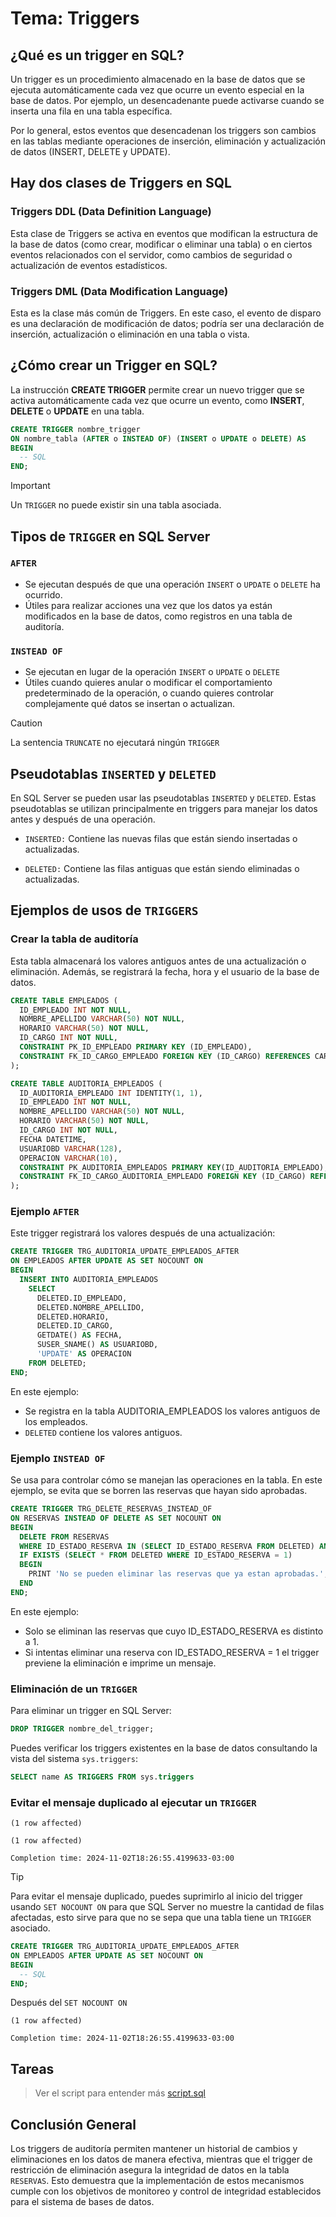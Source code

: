 # Tema: Triggers

## **¿Qué es un trigger en SQL?**

Un trigger es un procedimiento almacenado en la base de datos que se ejecuta automáticamente cada vez que ocurre un evento especial en la base de datos. Por ejemplo, un desencadenante puede activarse cuando se inserta una fila en una tabla específica.

Por lo general, estos eventos que desencadenan los triggers son cambios en las tablas mediante operaciones de inserción, eliminación y actualización de datos (INSERT, DELETE y UPDATE).

## **Hay dos clases de Triggers en SQL**

### **Triggers DDL (Data Definition Language)**

Esta clase de Triggers se activa en eventos que modifican la estructura de la base de datos (como crear, modificar o eliminar una tabla) o en ciertos eventos relacionados con el servidor, como cambios de seguridad o actualización de eventos estadísticos.

### **Triggers DML (Data Modification Language)**

Esta es la clase más común de Triggers. En este caso, el evento de disparo es una declaración de modificación de datos; podría ser una declaración de inserción, actualización o eliminación en una tabla o vista.

## **¿Cómo crear un Trigger en SQL?**

La instrucción **CREATE TRIGGER** permite crear un nuevo trigger que se activa automáticamente cada vez que ocurre un evento, como **INSERT**, **DELETE** o **UPDATE** en una tabla.

```SQL
CREATE TRIGGER nombre_trigger
ON nombre_tabla (AFTER o INSTEAD OF) (INSERT o UPDATE o DELETE) AS
BEGIN
  -- SQL
END;
```

> [!IMPORTANT]  
> Un `TRIGGER` no puede existir sin una tabla asociada.

## **Tipos de `TRIGGER` en SQL Server**

### `AFTER`

- Se ejecutan después de que una operación `INSERT` o `UPDATE` o `DELETE` ha ocurrido.
- Útiles para realizar acciones una vez que los datos ya están modificados en la base de datos, como registros en una tabla de auditoría.

### `INSTEAD OF`

- Se ejecutan en lugar de la operación `INSERT` o `UPDATE` o `DELETE`
- Útiles cuando quieres anular o modificar el comportamiento predeterminado de la operación, o cuando quieres controlar complejamente qué datos se insertan o actualizan.

> [!CAUTION]
> La sentencia `TRUNCATE` no ejecutará ningún `TRIGGER`

## **Pseudotablas `INSERTED` y `DELETED`**

En SQL Server se pueden usar las pseudotablas `INSERTED` y `DELETED`. Estas pseudotablas se utilizan principalmente en triggers para manejar los datos antes y después de una operación.

- `INSERTED:` Contiene las nuevas filas que están siendo insertadas o actualizadas.

- `DELETED:` Contiene las filas antiguas que están siendo eliminadas o actualizadas.

## **Ejemplos de usos de `TRIGGERS`**

### **Crear la tabla de auditoría**

Esta tabla almacenará los valores antiguos antes
de una actualización o eliminación. Además, se registrará
la fecha, hora y el usuario de la base de datos.

```SQL
CREATE TABLE EMPLEADOS (
  ID_EMPLEADO INT NOT NULL,
  NOMBRE_APELLIDO VARCHAR(50) NOT NULL,
  HORARIO VARCHAR(50) NOT NULL,
  ID_CARGO INT NOT NULL,
  CONSTRAINT PK_ID_EMPLEADO PRIMARY KEY (ID_EMPLEADO),
  CONSTRAINT FK_ID_CARGO_EMPLEADO FOREIGN KEY (ID_CARGO) REFERENCES CARGOS(ID_CARGO)
);

CREATE TABLE AUDITORIA_EMPLEADOS (
  ID_AUDITORIA_EMPLEADO INT IDENTITY(1, 1),
  ID_EMPLEADO INT NOT NULL,
  NOMBRE_APELLIDO VARCHAR(50) NOT NULL,
  HORARIO VARCHAR(50) NOT NULL,
  ID_CARGO INT NOT NULL,
  FECHA DATETIME,
  USUARIOBD VARCHAR(128),
  OPERACION VARCHAR(10),
  CONSTRAINT PK_AUDITORIA_EMPLEADOS PRIMARY KEY(ID_AUDITORIA_EMPLEADO),
  CONSTRAINT FK_ID_CARGO_AUDITORIA_EMPLEADO FOREIGN KEY (ID_CARGO) REFERENCES CARGOS(ID_CARGO)
);
```

### **Ejemplo `AFTER`**

Este trigger registrará los valores después de una actualización:

```SQL
CREATE TRIGGER TRG_AUDITORIA_UPDATE_EMPLEADOS_AFTER
ON EMPLEADOS AFTER UPDATE AS SET NOCOUNT ON
BEGIN
  INSERT INTO AUDITORIA_EMPLEADOS
    SELECT
      DELETED.ID_EMPLEADO,
      DELETED.NOMBRE_APELLIDO,
      DELETED.HORARIO,
      DELETED.ID_CARGO,
      GETDATE() AS FECHA,
      SUSER_SNAME() AS USUARIOBD,
      'UPDATE' AS OPERACION
    FROM DELETED;
END;
```

En este ejemplo:

- Se registra en la tabla AUDITORIA_EMPLEADOS los valores antiguos de los empleados.
- `DELETED` contiene los valores antiguos.

### **Ejemplo `INSTEAD OF`**

Se usa para controlar cómo se manejan las operaciones en la tabla. En este ejemplo, se evita que se borren las reservas que hayan sido aprobadas.

```SQL
CREATE TRIGGER TRG_DELETE_RESERVAS_INSTEAD_OF
ON RESERVAS INSTEAD OF DELETE AS SET NOCOUNT ON
BEGIN
  DELETE FROM RESERVAS
  WHERE ID_ESTADO_RESERVA IN (SELECT ID_ESTADO_RESERVA FROM DELETED) AND ID_ESTADO_RESERVA <> 1;
  IF EXISTS (SELECT * FROM DELETED WHERE ID_ESTADO_RESERVA = 1)
  BEGIN
    PRINT 'No se pueden eliminar las reservas que ya estan aprobadas.';
  END
END;
```

En este ejemplo:

- Solo se eliminan las reservas que cuyo ID_ESTADO_RESERVA es distinto a 1.
- Si intentas eliminar una reserva con ID_ESTADO_RESERVA = 1 el trigger previene la eliminación e imprime un mensaje.

### **Eliminación de un `TRIGGER`**

Para eliminar un trigger en SQL Server:

```SQL
DROP TRIGGER nombre_del_trigger;
```

Puedes verificar los triggers existentes en la base de datos consultando la vista del sistema `sys.triggers`:

```SQL
SELECT name AS TRIGGERS FROM sys.triggers
```

### **Evitar el mensaje duplicado al ejecutar un `TRIGGER`**

```
(1 row affected)

(1 row affected)

Completion time: 2024-11-02T18:26:55.4199633-03:00
```

> [!TIP]  
> Para evitar el mensaje duplicado, puedes suprimirlo al inicio del trigger usando `SET NOCOUNT ON` para que SQL Server no muestre la cantidad de filas afectadas, esto sirve para que no se sepa que una tabla tiene un `TRIGGER` asociado.

```SQL
CREATE TRIGGER TRG_AUDITORIA_UPDATE_EMPLEADOS_AFTER
ON EMPLEADOS AFTER UPDATE AS SET NOCOUNT ON
BEGIN
  -- SQL
END;
```

Después del `SET NOCOUNT ON`

```
(1 row affected)

Completion time: 2024-11-02T18:26:55.4199633-03:00
```

## **Tareas**

> Ver el script para entender más [script.sql](script.sql)

## **Conclusión General**

Los triggers de auditoría permiten mantener un historial de cambios y eliminaciones en los datos de manera efectiva, mientras que el trigger de restricción de eliminación asegura la integridad de datos en la tabla `RESERVAS`. Esto demuestra que la implementación de estos mecanismos cumple con los objetivos de monitoreo y control de integridad establecidos para el sistema de bases de datos.
